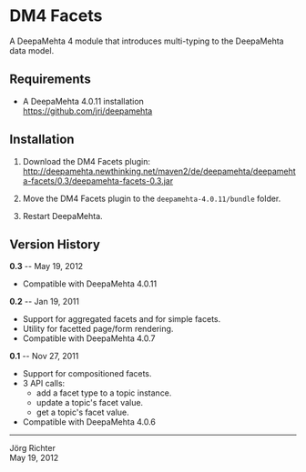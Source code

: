 
DM4 Facets
==========

A DeepaMehta 4 module that introduces multi-typing to the DeepaMehta data model.


Requirements
------------

* A DeepaMehta 4.0.11 installation  
  <https://github.com/jri/deepamehta>


Installation
------------

1. Download the DM4 Facets plugin:  
   <http://deepamehta.newthinking.net/maven2/de/deepamehta/deepamehta-facets/0.3/deepamehta-facets-0.3.jar>

2. Move the DM4 Facets plugin to the `deepamehta-4.0.11/bundle` folder.

3. Restart DeepaMehta.


Version History
---------------

**0.3** -- May 19, 2012

* Compatible with DeepaMehta 4.0.11

**0.2** -- Jan 19, 2011

* Support for aggregated facets and for simple facets.
* Utility for facetted page/form rendering.
* Compatible with DeepaMehta 4.0.7

**0.1** -- Nov 27, 2011

* Support for compositioned facets.
* 3 API calls:
    * add a facet type to a topic instance.
    * update a topic's facet value.
    * get a topic's facet value.
* Compatible with DeepaMehta 4.0.6


------------
Jörg Richter  
May 19, 2012
